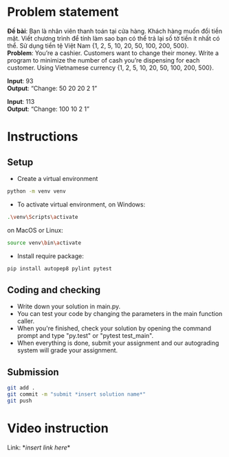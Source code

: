 # Problem statement

**Đề bài**: Bạn là nhân viên thanh toán tại cửa hàng. Khách hàng muốn đổi tiền mặt. Viết chương trình để tính làm sao bạn có thể trả lại số tờ tiền ít nhất có thể. Sử dụng tiền tệ Việt Nam {1, 2, 5, 10, 20, 50, 100, 200, 500}. <br/>
**Problem**: You’re a cashier. Customers want to change their money. Write a program to minimize the number of cash you’re dispensing for each customer. Using Vietnamese currency {1, 2, 5, 10, 20, 50, 100, 200, 500}.

**Input**: 93 <br/>
**Output**: “Change: 50 20 20 2 1” 

**Input**: 113 <br/>
**Output**: “Change: 100 10 2 1”

# Instructions

## Setup

- Create a virtual environment

```bash
python -m venv venv
```

- To activate virtual environment, on Windows:

```bash
.\venv\Scripts\activate
```

on MacOS or Linux:

```bash
source venv\bin\activate
```

- Install require package:

```bash
pip install autopep8 pylint pytest
```

## Coding and checking

- Write down your solution in main.py.
- You can test your code by changing the parameters in the main function caller.
- When you're finished, check your solution by opening the command prompt and type "py.test" or "pytest test_main".
- When everything is done, submit your assignment and our autograding system will grade your assignment.

## Submission

```bash
git add .
git commit -m "submit *insert solution name*"
git push
```

# Video instruction

Link: \*_insert link here_\*
